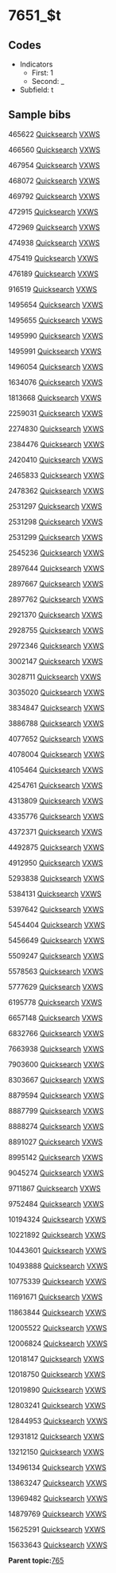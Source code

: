 # 7651\_$t

## Codes

-   Indicators
    -   First: 1
    -   Second: \_
-   Subfield: t

## Sample bibs

465622 [Quicksearch](https://search.library.yale.edu/catalog/465622) [VXWS](http://prodorbis.library.yale.edu:7014/vxws/GetHoldingsService?bibId=465622)

466560 [Quicksearch](https://search.library.yale.edu/catalog/466560) [VXWS](http://prodorbis.library.yale.edu:7014/vxws/GetHoldingsService?bibId=466560)

467954 [Quicksearch](https://search.library.yale.edu/catalog/467954) [VXWS](http://prodorbis.library.yale.edu:7014/vxws/GetHoldingsService?bibId=467954)

468072 [Quicksearch](https://search.library.yale.edu/catalog/468072) [VXWS](http://prodorbis.library.yale.edu:7014/vxws/GetHoldingsService?bibId=468072)

469792 [Quicksearch](https://search.library.yale.edu/catalog/469792) [VXWS](http://prodorbis.library.yale.edu:7014/vxws/GetHoldingsService?bibId=469792)

472915 [Quicksearch](https://search.library.yale.edu/catalog/472915) [VXWS](http://prodorbis.library.yale.edu:7014/vxws/GetHoldingsService?bibId=472915)

472969 [Quicksearch](https://search.library.yale.edu/catalog/472969) [VXWS](http://prodorbis.library.yale.edu:7014/vxws/GetHoldingsService?bibId=472969)

474938 [Quicksearch](https://search.library.yale.edu/catalog/474938) [VXWS](http://prodorbis.library.yale.edu:7014/vxws/GetHoldingsService?bibId=474938)

475419 [Quicksearch](https://search.library.yale.edu/catalog/475419) [VXWS](http://prodorbis.library.yale.edu:7014/vxws/GetHoldingsService?bibId=475419)

476189 [Quicksearch](https://search.library.yale.edu/catalog/476189) [VXWS](http://prodorbis.library.yale.edu:7014/vxws/GetHoldingsService?bibId=476189)

916519 [Quicksearch](https://search.library.yale.edu/catalog/916519) [VXWS](http://prodorbis.library.yale.edu:7014/vxws/GetHoldingsService?bibId=916519)

1495654 [Quicksearch](https://search.library.yale.edu/catalog/1495654) [VXWS](http://prodorbis.library.yale.edu:7014/vxws/GetHoldingsService?bibId=1495654)

1495655 [Quicksearch](https://search.library.yale.edu/catalog/1495655) [VXWS](http://prodorbis.library.yale.edu:7014/vxws/GetHoldingsService?bibId=1495655)

1495990 [Quicksearch](https://search.library.yale.edu/catalog/1495990) [VXWS](http://prodorbis.library.yale.edu:7014/vxws/GetHoldingsService?bibId=1495990)

1495991 [Quicksearch](https://search.library.yale.edu/catalog/1495991) [VXWS](http://prodorbis.library.yale.edu:7014/vxws/GetHoldingsService?bibId=1495991)

1496054 [Quicksearch](https://search.library.yale.edu/catalog/1496054) [VXWS](http://prodorbis.library.yale.edu:7014/vxws/GetHoldingsService?bibId=1496054)

1634076 [Quicksearch](https://search.library.yale.edu/catalog/1634076) [VXWS](http://prodorbis.library.yale.edu:7014/vxws/GetHoldingsService?bibId=1634076)

1813668 [Quicksearch](https://search.library.yale.edu/catalog/1813668) [VXWS](http://prodorbis.library.yale.edu:7014/vxws/GetHoldingsService?bibId=1813668)

2259031 [Quicksearch](https://search.library.yale.edu/catalog/2259031) [VXWS](http://prodorbis.library.yale.edu:7014/vxws/GetHoldingsService?bibId=2259031)

2274830 [Quicksearch](https://search.library.yale.edu/catalog/2274830) [VXWS](http://prodorbis.library.yale.edu:7014/vxws/GetHoldingsService?bibId=2274830)

2384476 [Quicksearch](https://search.library.yale.edu/catalog/2384476) [VXWS](http://prodorbis.library.yale.edu:7014/vxws/GetHoldingsService?bibId=2384476)

2420410 [Quicksearch](https://search.library.yale.edu/catalog/2420410) [VXWS](http://prodorbis.library.yale.edu:7014/vxws/GetHoldingsService?bibId=2420410)

2465833 [Quicksearch](https://search.library.yale.edu/catalog/2465833) [VXWS](http://prodorbis.library.yale.edu:7014/vxws/GetHoldingsService?bibId=2465833)

2478362 [Quicksearch](https://search.library.yale.edu/catalog/2478362) [VXWS](http://prodorbis.library.yale.edu:7014/vxws/GetHoldingsService?bibId=2478362)

2531297 [Quicksearch](https://search.library.yale.edu/catalog/2531297) [VXWS](http://prodorbis.library.yale.edu:7014/vxws/GetHoldingsService?bibId=2531297)

2531298 [Quicksearch](https://search.library.yale.edu/catalog/2531298) [VXWS](http://prodorbis.library.yale.edu:7014/vxws/GetHoldingsService?bibId=2531298)

2531299 [Quicksearch](https://search.library.yale.edu/catalog/2531299) [VXWS](http://prodorbis.library.yale.edu:7014/vxws/GetHoldingsService?bibId=2531299)

2545236 [Quicksearch](https://search.library.yale.edu/catalog/2545236) [VXWS](http://prodorbis.library.yale.edu:7014/vxws/GetHoldingsService?bibId=2545236)

2897644 [Quicksearch](https://search.library.yale.edu/catalog/2897644) [VXWS](http://prodorbis.library.yale.edu:7014/vxws/GetHoldingsService?bibId=2897644)

2897667 [Quicksearch](https://search.library.yale.edu/catalog/2897667) [VXWS](http://prodorbis.library.yale.edu:7014/vxws/GetHoldingsService?bibId=2897667)

2897762 [Quicksearch](https://search.library.yale.edu/catalog/2897762) [VXWS](http://prodorbis.library.yale.edu:7014/vxws/GetHoldingsService?bibId=2897762)

2921370 [Quicksearch](https://search.library.yale.edu/catalog/2921370) [VXWS](http://prodorbis.library.yale.edu:7014/vxws/GetHoldingsService?bibId=2921370)

2928755 [Quicksearch](https://search.library.yale.edu/catalog/2928755) [VXWS](http://prodorbis.library.yale.edu:7014/vxws/GetHoldingsService?bibId=2928755)

2972346 [Quicksearch](https://search.library.yale.edu/catalog/2972346) [VXWS](http://prodorbis.library.yale.edu:7014/vxws/GetHoldingsService?bibId=2972346)

3002147 [Quicksearch](https://search.library.yale.edu/catalog/3002147) [VXWS](http://prodorbis.library.yale.edu:7014/vxws/GetHoldingsService?bibId=3002147)

3028711 [Quicksearch](https://search.library.yale.edu/catalog/3028711) [VXWS](http://prodorbis.library.yale.edu:7014/vxws/GetHoldingsService?bibId=3028711)

3035020 [Quicksearch](https://search.library.yale.edu/catalog/3035020) [VXWS](http://prodorbis.library.yale.edu:7014/vxws/GetHoldingsService?bibId=3035020)

3834847 [Quicksearch](https://search.library.yale.edu/catalog/3834847) [VXWS](http://prodorbis.library.yale.edu:7014/vxws/GetHoldingsService?bibId=3834847)

3886788 [Quicksearch](https://search.library.yale.edu/catalog/3886788) [VXWS](http://prodorbis.library.yale.edu:7014/vxws/GetHoldingsService?bibId=3886788)

4077652 [Quicksearch](https://search.library.yale.edu/catalog/4077652) [VXWS](http://prodorbis.library.yale.edu:7014/vxws/GetHoldingsService?bibId=4077652)

4078004 [Quicksearch](https://search.library.yale.edu/catalog/4078004) [VXWS](http://prodorbis.library.yale.edu:7014/vxws/GetHoldingsService?bibId=4078004)

4105464 [Quicksearch](https://search.library.yale.edu/catalog/4105464) [VXWS](http://prodorbis.library.yale.edu:7014/vxws/GetHoldingsService?bibId=4105464)

4254761 [Quicksearch](https://search.library.yale.edu/catalog/4254761) [VXWS](http://prodorbis.library.yale.edu:7014/vxws/GetHoldingsService?bibId=4254761)

4313809 [Quicksearch](https://search.library.yale.edu/catalog/4313809) [VXWS](http://prodorbis.library.yale.edu:7014/vxws/GetHoldingsService?bibId=4313809)

4335776 [Quicksearch](https://search.library.yale.edu/catalog/4335776) [VXWS](http://prodorbis.library.yale.edu:7014/vxws/GetHoldingsService?bibId=4335776)

4372371 [Quicksearch](https://search.library.yale.edu/catalog/4372371) [VXWS](http://prodorbis.library.yale.edu:7014/vxws/GetHoldingsService?bibId=4372371)

4492875 [Quicksearch](https://search.library.yale.edu/catalog/4492875) [VXWS](http://prodorbis.library.yale.edu:7014/vxws/GetHoldingsService?bibId=4492875)

4912950 [Quicksearch](https://search.library.yale.edu/catalog/4912950) [VXWS](http://prodorbis.library.yale.edu:7014/vxws/GetHoldingsService?bibId=4912950)

5293838 [Quicksearch](https://search.library.yale.edu/catalog/5293838) [VXWS](http://prodorbis.library.yale.edu:7014/vxws/GetHoldingsService?bibId=5293838)

5384131 [Quicksearch](https://search.library.yale.edu/catalog/5384131) [VXWS](http://prodorbis.library.yale.edu:7014/vxws/GetHoldingsService?bibId=5384131)

5397642 [Quicksearch](https://search.library.yale.edu/catalog/5397642) [VXWS](http://prodorbis.library.yale.edu:7014/vxws/GetHoldingsService?bibId=5397642)

5454404 [Quicksearch](https://search.library.yale.edu/catalog/5454404) [VXWS](http://prodorbis.library.yale.edu:7014/vxws/GetHoldingsService?bibId=5454404)

5456649 [Quicksearch](https://search.library.yale.edu/catalog/5456649) [VXWS](http://prodorbis.library.yale.edu:7014/vxws/GetHoldingsService?bibId=5456649)

5509247 [Quicksearch](https://search.library.yale.edu/catalog/5509247) [VXWS](http://prodorbis.library.yale.edu:7014/vxws/GetHoldingsService?bibId=5509247)

5578563 [Quicksearch](https://search.library.yale.edu/catalog/5578563) [VXWS](http://prodorbis.library.yale.edu:7014/vxws/GetHoldingsService?bibId=5578563)

5777629 [Quicksearch](https://search.library.yale.edu/catalog/5777629) [VXWS](http://prodorbis.library.yale.edu:7014/vxws/GetHoldingsService?bibId=5777629)

6195778 [Quicksearch](https://search.library.yale.edu/catalog/6195778) [VXWS](http://prodorbis.library.yale.edu:7014/vxws/GetHoldingsService?bibId=6195778)

6657148 [Quicksearch](https://search.library.yale.edu/catalog/6657148) [VXWS](http://prodorbis.library.yale.edu:7014/vxws/GetHoldingsService?bibId=6657148)

6832766 [Quicksearch](https://search.library.yale.edu/catalog/6832766) [VXWS](http://prodorbis.library.yale.edu:7014/vxws/GetHoldingsService?bibId=6832766)

7663938 [Quicksearch](https://search.library.yale.edu/catalog/7663938) [VXWS](http://prodorbis.library.yale.edu:7014/vxws/GetHoldingsService?bibId=7663938)

7903600 [Quicksearch](https://search.library.yale.edu/catalog/7903600) [VXWS](http://prodorbis.library.yale.edu:7014/vxws/GetHoldingsService?bibId=7903600)

8303667 [Quicksearch](https://search.library.yale.edu/catalog/8303667) [VXWS](http://prodorbis.library.yale.edu:7014/vxws/GetHoldingsService?bibId=8303667)

8879594 [Quicksearch](https://search.library.yale.edu/catalog/8879594) [VXWS](http://prodorbis.library.yale.edu:7014/vxws/GetHoldingsService?bibId=8879594)

8887799 [Quicksearch](https://search.library.yale.edu/catalog/8887799) [VXWS](http://prodorbis.library.yale.edu:7014/vxws/GetHoldingsService?bibId=8887799)

8888274 [Quicksearch](https://search.library.yale.edu/catalog/8888274) [VXWS](http://prodorbis.library.yale.edu:7014/vxws/GetHoldingsService?bibId=8888274)

8891027 [Quicksearch](https://search.library.yale.edu/catalog/8891027) [VXWS](http://prodorbis.library.yale.edu:7014/vxws/GetHoldingsService?bibId=8891027)

8995142 [Quicksearch](https://search.library.yale.edu/catalog/8995142) [VXWS](http://prodorbis.library.yale.edu:7014/vxws/GetHoldingsService?bibId=8995142)

9045274 [Quicksearch](https://search.library.yale.edu/catalog/9045274) [VXWS](http://prodorbis.library.yale.edu:7014/vxws/GetHoldingsService?bibId=9045274)

9711867 [Quicksearch](https://search.library.yale.edu/catalog/9711867) [VXWS](http://prodorbis.library.yale.edu:7014/vxws/GetHoldingsService?bibId=9711867)

9752484 [Quicksearch](https://search.library.yale.edu/catalog/9752484) [VXWS](http://prodorbis.library.yale.edu:7014/vxws/GetHoldingsService?bibId=9752484)

10194324 [Quicksearch](https://search.library.yale.edu/catalog/10194324) [VXWS](http://prodorbis.library.yale.edu:7014/vxws/GetHoldingsService?bibId=10194324)

10221892 [Quicksearch](https://search.library.yale.edu/catalog/10221892) [VXWS](http://prodorbis.library.yale.edu:7014/vxws/GetHoldingsService?bibId=10221892)

10443601 [Quicksearch](https://search.library.yale.edu/catalog/10443601) [VXWS](http://prodorbis.library.yale.edu:7014/vxws/GetHoldingsService?bibId=10443601)

10493888 [Quicksearch](https://search.library.yale.edu/catalog/10493888) [VXWS](http://prodorbis.library.yale.edu:7014/vxws/GetHoldingsService?bibId=10493888)

10775339 [Quicksearch](https://search.library.yale.edu/catalog/10775339) [VXWS](http://prodorbis.library.yale.edu:7014/vxws/GetHoldingsService?bibId=10775339)

11691671 [Quicksearch](https://search.library.yale.edu/catalog/11691671) [VXWS](http://prodorbis.library.yale.edu:7014/vxws/GetHoldingsService?bibId=11691671)

11863844 [Quicksearch](https://search.library.yale.edu/catalog/11863844) [VXWS](http://prodorbis.library.yale.edu:7014/vxws/GetHoldingsService?bibId=11863844)

12005522 [Quicksearch](https://search.library.yale.edu/catalog/12005522) [VXWS](http://prodorbis.library.yale.edu:7014/vxws/GetHoldingsService?bibId=12005522)

12006824 [Quicksearch](https://search.library.yale.edu/catalog/12006824) [VXWS](http://prodorbis.library.yale.edu:7014/vxws/GetHoldingsService?bibId=12006824)

12018147 [Quicksearch](https://search.library.yale.edu/catalog/12018147) [VXWS](http://prodorbis.library.yale.edu:7014/vxws/GetHoldingsService?bibId=12018147)

12018750 [Quicksearch](https://search.library.yale.edu/catalog/12018750) [VXWS](http://prodorbis.library.yale.edu:7014/vxws/GetHoldingsService?bibId=12018750)

12019890 [Quicksearch](https://search.library.yale.edu/catalog/12019890) [VXWS](http://prodorbis.library.yale.edu:7014/vxws/GetHoldingsService?bibId=12019890)

12803241 [Quicksearch](https://search.library.yale.edu/catalog/12803241) [VXWS](http://prodorbis.library.yale.edu:7014/vxws/GetHoldingsService?bibId=12803241)

12844953 [Quicksearch](https://search.library.yale.edu/catalog/12844953) [VXWS](http://prodorbis.library.yale.edu:7014/vxws/GetHoldingsService?bibId=12844953)

12931812 [Quicksearch](https://search.library.yale.edu/catalog/12931812) [VXWS](http://prodorbis.library.yale.edu:7014/vxws/GetHoldingsService?bibId=12931812)

13212150 [Quicksearch](https://search.library.yale.edu/catalog/13212150) [VXWS](http://prodorbis.library.yale.edu:7014/vxws/GetHoldingsService?bibId=13212150)

13496134 [Quicksearch](https://search.library.yale.edu/catalog/13496134) [VXWS](http://prodorbis.library.yale.edu:7014/vxws/GetHoldingsService?bibId=13496134)

13863247 [Quicksearch](https://search.library.yale.edu/catalog/13863247) [VXWS](http://prodorbis.library.yale.edu:7014/vxws/GetHoldingsService?bibId=13863247)

13969482 [Quicksearch](https://search.library.yale.edu/catalog/13969482) [VXWS](http://prodorbis.library.yale.edu:7014/vxws/GetHoldingsService?bibId=13969482)

14879769 [Quicksearch](https://search.library.yale.edu/catalog/14879769) [VXWS](http://prodorbis.library.yale.edu:7014/vxws/GetHoldingsService?bibId=14879769)

15625291 [Quicksearch](https://search.library.yale.edu/catalog/15625291) [VXWS](http://prodorbis.library.yale.edu:7014/vxws/GetHoldingsService?bibId=15625291)

15633643 [Quicksearch](https://search.library.yale.edu/catalog/15633643) [VXWS](http://prodorbis.library.yale.edu:7014/vxws/GetHoldingsService?bibId=15633643)

**Parent topic:**[765](../../tags/765/765.md)


